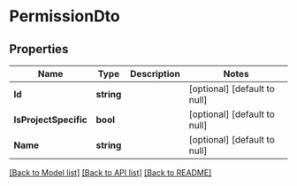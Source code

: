 # PermissionDto

## Properties
Name | Type | Description | Notes
------------ | ------------- | ------------- | -------------
**Id** | **string** |  | [optional] [default to null]
**IsProjectSpecific** | **bool** |  | [optional] [default to null]
**Name** | **string** |  | [optional] [default to null]

[[Back to Model list]](../README.md#documentation-for-models) [[Back to API list]](../README.md#documentation-for-api-endpoints) [[Back to README]](../README.md)


